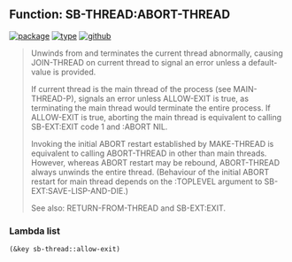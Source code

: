 ## Function: SB-THREAD:ABORT-THREAD
[![package](https://img.shields.io/badge/Package-SB--THREAD-5f9ea0.svg?style=social&colorA=999999)](../) [![type](https://img.shields.io/badge/Type-Function-5f9ea0.svg?style=social&colorA=999999)](../#function) [![github](https://img.shields.io/badge/GitHub-View_the_source-5f9ea0.svg?style=social&colorA=999999&logo=github)](https://github.com/sbcl/sbcl/blob/master/src/code/target-thread.lisp/) 

> Unwinds from and terminates the current thread abnormally, causing
> JOIN-THREAD on current thread to signal an error unless a
> default-value is provided.
> 
> If current thread is the main thread of the process (see
> MAIN-THREAD-P), signals an error unless ALLOW-EXIT is true, as
> terminating the main thread would terminate the entire process. If
> ALLOW-EXIT is true, aborting the main thread is equivalent to calling
> SB-EXT:EXIT code 1 and :ABORT NIL.
> 
> Invoking the initial ABORT restart established by MAKE-THREAD is
> equivalent to calling ABORT-THREAD in other than main threads.
> However, whereas ABORT restart may be rebound, ABORT-THREAD always
> unwinds the entire thread. (Behaviour of the initial ABORT restart for
> main thread depends on the :TOPLEVEL argument to
> SB-EXT:SAVE-LISP-AND-DIE.)
> 
> See also: RETURN-FROM-THREAD and SB-EXT:EXIT.

### Lambda list
```cl
(&key sb-thread::allow-exit)
```
